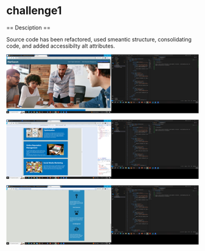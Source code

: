 # challenge1

== Desciption ==

Source code has been refactored, used smeantic structure,  consolidating code, and added accessibilty alt attributes. 



![alt text](<Screenshot (16).png>)

![alt text](<Screenshot (15)-1.png>)

![alt text](<Screenshot (10).png>)
